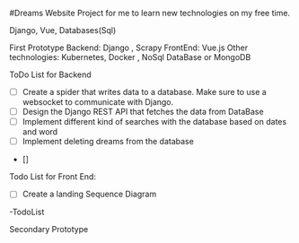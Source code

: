 #Dreams Website
Project for me to learn new technologies on my free time.

Django, Vue, Databases(Sql)


First Prototype
Backend: Django , Scrapy
FrontEnd: Vue.js
Other technologies: Kubernetes, Docker , NoSql DataBase or MongoDB

ToDo List for Backend
- [ ] Create a spider that writes data to a database. Make sure to use a websocket to communicate with Django.
- [ ] Design the Django REST API that fetches the data from DataBase
- [ ] Implement different kind of searches with the database based on dates and word
- [ ] Implement deleting dreams from the database
-  []

Todo List for Front End:
- [ ]  Create  a landing 
Sequence Diagram

-TodoList

Secondary Prototype 
